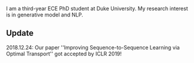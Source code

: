 
I am a third-year ECE PhD student at Duke University.
My research interest is in generative model and NLP.

## Update

2018.12.24: Our paper ''Improving Sequence-to-Sequence Learning via Optimal Transport'' got accepted by ICLR 2019!
